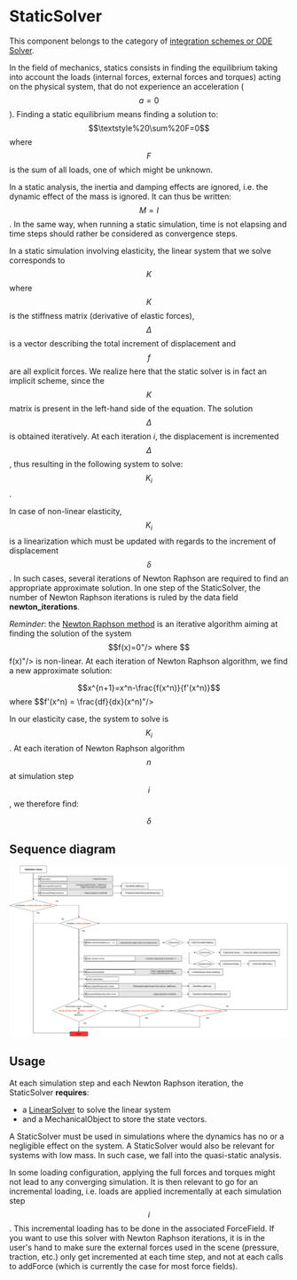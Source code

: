 StaticSolver  
============  

This component belongs to the category of [integration schemes or ODE Solver](../../../simulation-principles/system-resolution/integration-scheme/).  

In the field of mechanics, statics consists in finding the equilibrium taking into account the loads (internal forces, external forces and torques) acting on the physical system, that do not experience an acceleration ( $$a=0$$ ). Finding a static equilibrium means finding a solution to: $$\textstyle%20\sum%20F=0$$ where $$F$$ is the sum of all loads, one of which might be unknown.  

In a static analysis, the inertia and damping effects are ignored, i.e. the dynamic effect of the mass is ignored. It can thus be written: $$M=I%20\alpha=0$$. In the same way, when running a static simulation, time is not elapsing and time steps should rather be considered as convergence steps.  

In a static simulation involving elasticity, the linear system that we solve corresponds to $$K%20\Delta%20u=f$$ where $$K$$ is the stiffness matrix (derivative of elastic forces), $$\Delta%20u$$ is a vector describing the total increment of displacement and $$f$$ are all explicit forces. We realize here that the static solver is in fact an implicit scheme, since the $$K$$ matrix is present in the left-hand side of the equation. The solution $$\Delta%20u$$ is obtained iteratively. At each iteration _i_, the displacement is incremented $$\Delta%20u_{i+1}=\Delta%20u_{i}+\delta%20u_i$$, thus resulting in the following system to solve: $$K_i%20\delta%20u_i=f$$.  

In case of non-linear elasticity, $$K_i$$ is a linearization which must be updated with regards to the increment of displacement $$\delta%20u_i$$. In such cases, several iterations of Newton Raphson are required to find an appropriate approximate solution. In one step of the StaticSolver, the number of Newton Raphson iterations is ruled by the data field **newton_iterations**.

_Reminder_: the [Newton Raphson method](https://en.wikipedia.org/wiki/Newton%27s_method) is an iterative algorithm aiming at finding the solution of the system $$f(x)=0"/> where $$f(x)"/> is non-linear. At each iteration of Newton Raphson algorithm, we find a new approximate solution:

$$x^{n+1}=x^n-\frac{f(x^n)}{f'(x^n)}$$ where $$f'(x^n) = \frac{df}{dx}(x^n)"/>

In our elasticity case, the system to solve is $$K_i%20\delta%20u_i-f=0$$. At each iteration of Newton Raphson algorithm $$n$$ at simulation step $$i$$, we therefore find:

$$\delta%20u_i^{n+1}=\delta%20u_i^{n}-\frac{(K_i^n%20\delta%20u_i^n-f)}{K_i^n}$$


Sequence diagram
----------------

<a href="https://github.com/sofa-framework/doc/blob/master/images/integrationscheme/StaticSolver.png?raw=true"><img src="https://github.com/sofa-framework/doc/blob/master/images/integrationscheme/StaticSolver.png?raw=true" title="Flow diagram for the StaticSolver"/></a>

 
Usage  
-----  

At each simulation step and each Newton Raphson iteration, the StaticSolver **requires**:

- a [LinearSolver](../../../simulation-principles/system-resolution/linear-solver/) to solve the linear system
- and a MechanicalObject to store the state vectors.

A StaticSolver must be used in simulations where the dynamics has no or a negligible effect on the system. A StaticSolver would also be relevant for systems with low mass. In such case, we fall into the quasi-static analysis.

In some loading configuration, applying the full forces and torques might not lead to any converging simulation. It is then relevant to go for an incremental loading, i.e. loads are applied incrementally at each simulation step  $$i$$. This incremental loading has to be done in the associated ForceField. If you want to use this solver with Newton Raphson iterations, it is in the user's hand to make sure the external forces used in the scene (pressure, traction, etc.) only get incremented at each time step, and not at each calls to addForce (which is currently the case for most force fields).
